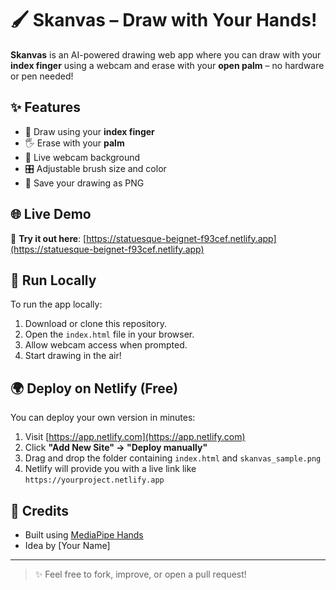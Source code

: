 # 🖌️ Skanvas – Draw with Your Hands!

**Skanvas** is an AI-powered drawing web app where you can draw with your **index finger** using a webcam and erase with your **open palm** – no hardware or pen needed!

## ✨ Features

- 🎨 Draw using your **index finger**
- 🖐️ Erase with your **palm**
- 🎥 Live webcam background
- 🎛️ Adjustable brush size and color
- 💾 Save your drawing as PNG

## 🌐 Live Demo

🔗 **Try it out here**: [https://statuesque-beignet-f93cef.netlify.app](https://statuesque-beignet-f93cef.netlify.app)

## 🚀 Run Locally

To run the app locally:

1. Download or clone this repository.
2. Open the `index.html` file in your browser.
3. Allow webcam access when prompted.
4. Start drawing in the air!

## 🌍 Deploy on Netlify (Free)

You can deploy your own version in minutes:

1. Visit [https://app.netlify.com](https://app.netlify.com)
2. Click **"Add New Site" → "Deploy manually"**
3. Drag and drop the folder containing `index.html` and `skanvas_sample.png`
4. Netlify will provide you with a live link like `https://yourproject.netlify.app`

## 🙌 Credits

- Built using [MediaPipe Hands](https://google.github.io/mediapipe/)
- Idea by [Your Name]

---

> ✨ Feel free to fork, improve, or open a pull request!
